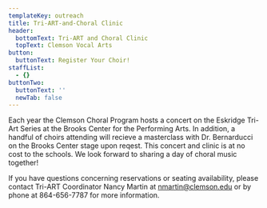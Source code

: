 ```yaml
---
templateKey: outreach
title: Tri-ART-and-Choral Clinic
header:
  bottomText: Tri-ART and Choral Clinic
  topText: Clemson Vocal Arts
button:
  buttonText: Register Your Choir!
staffList:
  - {}
buttonTwo:
  buttonText: ''
  newTab: false
---
```

Each year the Clemson Choral Program hosts a concert on the Eskridge Tri-Art Series at the Brooks Center for the Performing Arts. In addition, a handful of choirs attending will recieve a masterclass with Dr. Bernarducci on the Brooks Center stage upon reqest. This concert and clinic is at no cost to the schools. We look forward to sharing a day of choral music together!

If you have questions concerning reservations or seating availability, please contact Tri-ART Coordinator Nancy Martin at nmartin@clemson.edu or by phone at 864-656-7787 for more information.
